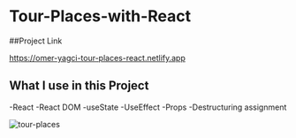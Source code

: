 # Tour-Places-with-React



##Project Link

https://omer-yagci-tour-places-react.netlify.app




## What I use in this Project

-React
-React DOM
-useState
-UseEffect
-Props
-Destructuring assignment


![tour-places](https://user-images.githubusercontent.com/101054384/176204801-fbc86c70-02c5-4796-b8a1-50fa5ecdbb07.gif)

